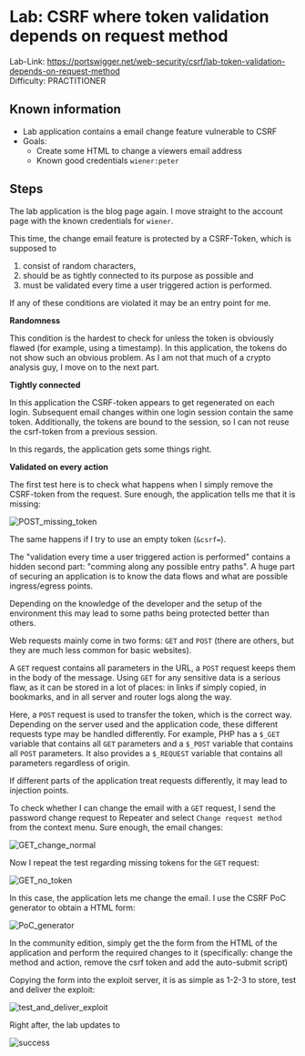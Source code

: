 # Lab: CSRF where token validation depends on request method

Lab-Link: <https://portswigger.net/web-security/csrf/lab-token-validation-depends-on-request-method>  
Difficulty: PRACTITIONER  


## Known information

- Lab application contains a email change feature vulnerable to CSRF
- Goals:
  - Create some HTML to change a viewers email address
  - Known good credentials `wiener:peter`

## Steps

The lab application is the blog page again. I move straight to the account page with the known credentials for `wiener`.

This time, the change email feature is protected by a CSRF-Token, which is supposed to 

1. consist of random characters,
2. should be as tightly connected to its purpose as possible and 
3. must be validated every time a user triggered action is performed.

If any of these conditions are violated it may be an entry point for me.

**Randomness**

This condition is the hardest to check for unless the token is obviously flawed (for example, using a timestamp). In this application, the tokens do not show such an obvious problem. As I am not that much of a crypto analysis guy, I move on to the next part.

**Tightly connected**

In this application the CSRF-token appears to get regenerated on each login. Subsequent email changes within one login session contain the same token. Additionally, the tokens are bound to the session, so I can not reuse the csrf-token from a previous session.

In this regards, the application gets some things right.

**Validated on every action**

The first test here is to check what happens when I simply remove the CSRF-token from the request. Sure enough, the application tells me that it is missing:

![POST_missing_token](img/POST_missing_token.png)

The same happens if I try to use an empty token (`&csrf=`).

The "validation every time a user triggered action is performed" contains a hidden second part: "comming along any possible entry paths". A huge part of securing an application is to know the data flows and what are possible ingress/egress points.

Depending on the knowledge of the developer and the setup of the environment this may lead to some paths being protected better than others.

Web requests mainly come in two forms: `GET` and `POST` (there are others, but they are much less common for basic websites).

A `GET` request contains all parameters in the URL, a `POST` request keeps them in the body of the message. Using `GET` for any sensitive data is a serious flaw, as it can be stored in a lot of places: in links if simply copied, in bookmarks, and in all server and router logs along the way.

Here, a `POST` request is used to transfer the token, which is the correct way. Depending on the server used and the application code, these different requests type may be handled differently. For example, PHP has a `$_GET` variable that contains all `GET` parameters and a `$_POST` variable that contains all `POST` parameters. It also provides a `$_REQUEST` variable that contains all parameters regardless of origin.

If different parts of the application treat requests differently, it may lead to injection points. 

To check whether I can change the email with a `GET` request, I send the password change request to Repeater and select `Change request method` from the context menu. Sure enough, the email changes:

![GET_change_normal](img/GET_change_normal.png)

Now I repeat the test regarding missing tokens for the `GET` request:

![GET_no_token](img/GET_no_token.png)

In this case, the application lets me change the email. I use the CSRF PoC generator to obtain a HTML form:

![PoC_generator](img/PoC_generator.png)

In the community edition, simply get the the form from the HTML of the application and perform the required changes to it (specifically: change the method and action, remove the csrf token and add the auto-submit script)

Copying the form into the exploit server, it is as simple as 1-2-3 to store, test and deliver the exploit:

![test_and_deliver_exploit](img/test_and_deliver_exploit.png)

Right after, the lab updates to

![success](img/success.png)
